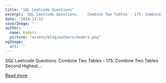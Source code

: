 ```yaml
---
title: 'SQL Leetcode Questions'
excerpt: 'SQL Leetcode Questions.    Combine Two Tables - 175. Combine Two Tables Second Highest...'
date: '2024-11-11'
coverImage: ''
author:
  name: Koders
  picture: "assets/blog/authors/koders.png"
ogImage:
  url: ''
---
```


SQL Leetcode Questions.    Combine Two Tables - 175. Combine Two Tables Second Highest...

[Read more](https://dev.to/nozibul_islam_113b1d5334f/sql-leetcode-questions-3jh7)
